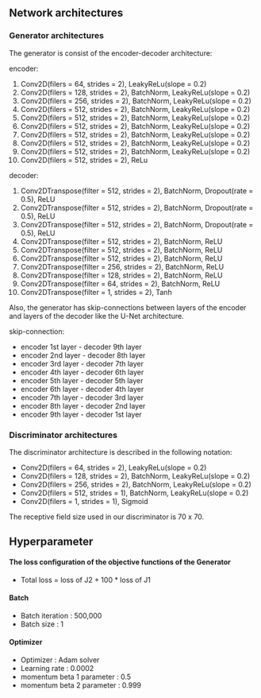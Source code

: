 
## Network architectures

### Generator architectures

The generator is consist of the encoder-decoder architecture:

encoder:

1. Conv2D(filers = 64, strides = 2), LeakyReLu(slope = 0.2)
2. Conv2D(filers = 128, strides = 2), BatchNorm, LeakyReLu(slope = 0.2)
3. Conv2D(filers = 256, strides = 2), BatchNorm, LeakyReLu(slope = 0.2)
4. Conv2D(filers = 512, strides = 2), BatchNorm, LeakyReLu(slope = 0.2)
5. Conv2D(filers = 512, strides = 2), BatchNorm, LeakyReLu(slope = 0.2)
6. Conv2D(filers = 512, strides = 2), BatchNorm, LeakyReLu(slope = 0.2)
7. Conv2D(filers = 512, strides = 2), BatchNorm, LeakyReLu(slope = 0.2)
8. Conv2D(filers = 512, strides = 2), BatchNorm, LeakyReLu(slope = 0.2)
9. Conv2D(filers = 512, strides = 2), BatchNorm, LeakyReLu(slope = 0.2)
10. Conv2D(filers = 512, strides = 2), ReLu

decoder:

1. Conv2DTranspose(filter = 512, strides = 2), BatchNorm, Dropout(rate = 0.5), ReLU
2. Conv2DTranspose(filter = 512, strides = 2), BatchNorm, Dropout(rate = 0.5), ReLU
3. Conv2DTranspose(filter = 512, strides = 2), BatchNorm, Dropout(rate = 0.5), ReLU
4. Conv2DTranspose(filter = 512, strides = 2), BatchNorm, ReLU
5. Conv2DTranspose(filter = 512, strides = 2), BatchNorm, ReLU
6. Conv2DTranspose(filter = 512, strides = 2), BatchNorm, ReLU
7. Conv2DTranspose(filter = 256, strides = 2), BatchNorm, ReLU
8. Conv2DTranspose(filter = 128, strides = 2), BatchNorm, ReLU
9. Conv2DTranspose(filter = 64, strides = 2), BatchNorm, ReLU
10. Conv2DTranspose(filter = 1, strides = 2), Tanh

Also, the generator has skip-connections between layers of the encoder and layers of the decoder like the U-Net architecture. 

skip-connection:

* encoder 1st layer - decoder 9th layer
* encoder 2nd layer - decoder 8th layer
* encoder 3rd layer - decoder 7th layer
* encoder 4th layer - decoder 6th layer
* encoder 5th layer - decoder 5th layer
* encoder 6th layer - decoder 4th layer
* encoder 7th layer - decoder 3rd layer
* encoder 8th layer - decoder 2nd layer
* encoder 9th layer - decoder 1st layer

### Discriminator architectures

The discriminator architecture is described in the following notation:
* Conv2D(filers = 64, strides = 2), LeakyReLu(slope = 0.2)
* Conv2D(filers = 128, strides = 2), BatchNorm, LeakyReLu(slope = 0.2)
* Conv2D(filers = 256, strides = 2), BatchNorm, LeakyReLu(slope = 0.2)
* Conv2D(filers = 512, strides = 1), BatchNorm, LeakyReLu(slope = 0.2)
* Conv2D(filers = 1, strides = 1), Sigmoid

The receptive field size used in our discriminator is 70 x 70.

## Hyperparameter

#### The loss configuration of the objective functions of the Generator
* Total loss = loss of J2 + 100 * loss of J1

#### Batch
* Batch iteration : 500,000
* Batch size : 1

#### Optimizer 
* Optimizer : Adam solver
* Learning rate : 0.0002
* momentum beta 1 parameter : 0.5
* momentum beta 2 parameter : 0.999
